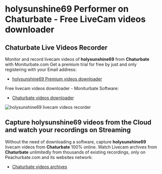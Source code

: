 # holysunshine69 Performer on Chaturbate - Free LiveCam videos downloader

## Chaturbate Live Videos Recorder

Monitor and record livecam videos of **holysunshine69** from **Chaturbate** with Moniturbate.com
Get a premium trial for free by just and only registering with your Email address:
* [holysunshine69 Premium videos downloader](https://moniturbate.com/request-demo-licence-key.html)

Free livecam videos downloader - Moniturbate Software:
* [Chaturbate videos downloader](https://moniturbate.com/moniturbate-download-software.html)

![holysunshine69 livecam videos recorder](https://peachurnet.com/templates/moniturbate-software.png)


## Capture holysunshine69 videos from the Cloud and watch your recordings on Streaming

Without the need of downloading a software, capture **holysunshine69** livecam videos from **Chaturbate** 100% online.
Watch Livecam archives from **Chaturbate** unlimitedly from thousands of existing recordings, only on Peachurbate.com and its websites network:
* [Chaturbate videos archives](https://peachurnet.com/)